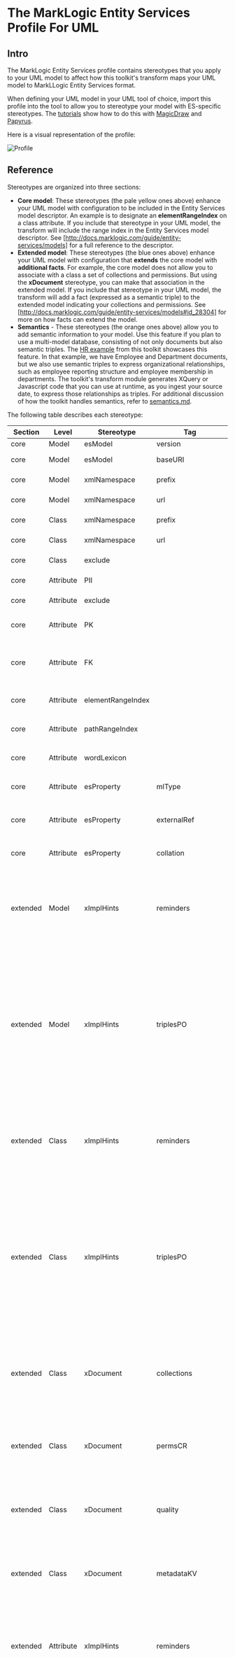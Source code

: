 # The MarkLogic Entity Services Profile For UML

## Intro
The MarkLogic Entity Services profile contains stereotypes that you apply to your UML model to affect how this toolkit's transform maps your UML model to MarkLLogic Entity Services format. 

When defining your UML model in your UML tool of choice, import this profile into the tool to allow you to stereotype your model with ES-specific stereotypes. The [tutorials](../tutorials) show how to do this with [MagicDraw](../tutorials/magicdraw_model_edit.md) and [Papyrus](../tutorials/papyrus_model_edit.md).

Here is a visual representation of the profile:

![Profile](../umlProfile/magicdraw/profile.png)

## Reference
Stereotypes are organized into three sections: 
- **Core model**: These stereotypes (the pale yellow ones above) enhance your UML model with configuration to be included in the Entity Services model descriptor. An example is to designate an **elementRangeIndex** on a class attribute. If you include that stereotype in your UML model, the transform will include the range index in the Entity Services model descriptor. See [http://docs.marklogic.com/guide/entity-services/models] for a full reference to the descriptor.
- **Extended model**: These stereotypes (the blue ones above) enhance your UML model with configuration that **extends** the core model with **additional facts**. For example, the core model does not allow you to associate with a class a set of collections and permissions. But using the **xDocument** stereotype, you can make that association in the extended model. If you include that stereotype in your UML model, the transform will add a fact (expressed as a semantic triple) to the extended model indicating your collections and permissions. See [http://docs.marklogic.com/guide/entity-services/models#id_28304] for more on how facts can extend the model.
- **Semantics** - These stereotypes (the orange ones above) allow you to add semantic information to your model. Use this feature if you plan to use a multi-model database, consisting of not only documents but also semantic triples. The [HR example](../examples/hr) from this toolkit showcases this feature. In that example, we have Employee and Department documents, but we also use semantic triples to express organizational relationships, such as employee reporting structure and employee membership in departments. The toolkit's transform module generates XQuery or Javascript code that you can use at runtime, as you ingest your source date, to express those relationships as triples. For additional discussion of how the toolkit handles semantics, refer to [semantics.md](semantics.md). 

The following table describes each stereotype:

|Section|Level|Stereotype|Tag|"Musical" Type|Cardinality|Mapping To Entity Services|
|---|---|---|---|---|---|---|
|core|Model|esModel|version|string|1|Entity Services model version|
|core|Model|esModel|baseURI|string|0..1|Entity Services model base URI. If omitted, transform uses default.|
|core|Model|xmlNamespace|prefix|string|1|Entity Services XML namespace prefix for all entities|
|core|Model|xmlNamespace|url|string|1|Entity Services XML namespace URL for all entities|
|core|Class|xmlNamespace|prefix|string|1|Entity Services XML namespace prefix for that entity. Overrides model-level.|
|core|Class|xmlNamespace|url|string|1|Entity Services XML namespace URL for that entity. Overrides model-level.|
|core|Class|exclude||||Transform will not include entity corresponding to this class.|
|core|Attribute|PII||||Mark this attribute as personally identifiable information.|
|core|Attribute|exclude||||Transform will not include entity property corresponding to this attribute.|
|core|Attribute|PK||||The property corresponding to this attribute is the one and only primary key of the entity.|
|core|Attribute|FK||||The attribute refers to another class, but the corresponding property's type will be the corresponding entity's primary key type rather than an internal reference.|
|core|Attribute|elementRangeIndex||||The property corresponding to this attribute is added to the list of element range indexes for the entity.|
|core|Attribute|pathRangeIndex||||The property corresponding to this attribute is added to the list of path range indexes for the entity.|
|core|Attribute|wordLexicon||||The property corresponding to this attribute is added to the list of word lexicons for the entity.|
|core|Attribute|esProperty|mlType|string|0..1|The property corresponding to this attribute will have the specified type. This overrides the UML type.|
|core|Attribute|esProperty|externalRef|string|0..1|The property corresponding to this attribute will be an external reference with the specified value. Use the ES ref format.|
|core|Attribute|esProperty|collation|string|0..1|The string property corresponding to this attribute will have the specified collation.|
|extended|Model|xImplHints|reminders|string|0..*|This adds a reminder fact indicating that your model has the specified reminders. The reminder is the object of the semantic fact and is recorded in the fact as a string literal. The contents of the reminder can be just text (a "note to self") or can contain embedded code that you can evaluate at runtime. The contents are up to you.|
|extended|Model|xImplHints|triplesPO|CSV iri,istring|0..*|This adds a fact about your model. What is that fact? Well, you get to decide what the predicate and object are. You specify them in tags. You can specify multiple triplePO values; for each the transform creates a fact indicating that the model for the specified predicate has the specified object. In "triplePO", P means predicate, O means object. You specify PO as a CSV string. P is a fully-qualified or prefixed IRI known at design time. O can be either an IRI (fully-qualified or prefixed) or a string literal. If it is an IRI, it must be known at design time. If it is a string literal, it's like the reminder hint: it can be loose text or executable code.|
|extended|Class|xImplHints|reminders|string|0..*|This adds a reminder fact indicating that your class has the specified reminders. The reminder is the object of the semantic fact and is recorded in the fact as a string literal. The contents of the reminder can be just text (a "note to self") or can contain embedded code that you can evaluate at runtime. The contents are up to you.|
|extended|Class|xImplHints|triplesPO|CSV iri,istring|0..*|This adds a fact about your class. What is that fact? Well, you get to decide what the predicate and object are. You specify them in tags. You can specify multiple triplePO values; for each the transform creates a fact indicating that the class for the specified predicate has the specified object. In "triplePO", P means predicate, O means object. You specify PO as a CSV string. P is a fully-qualified or prefixed IRI known at design time. O can be either an IRI (fully-qualified or prefixed) or a string literal. If it is an IRI, it must be known at design time. If it is a string literal, it's like the reminder hint: it can be loose text or executable code.|
|extended|Class|xDocument|collections|xstring|0..*|This adds a fact indicating that the class contains the specified collections. The tag type is xstring, which means you specify the collections statically (as a fixed string) or dynamically (as the value of an attribute or even code). The transform's code generator uses this fact during generation of the writer module.|
|extended|Class|xDocument|permsCR|CSV string,string|0..*|This adds a fact indicating that the class contains the specified capability-role permissions. Currently these values must be fixed strings; they can't be dynamic.  The transform's code generator uses this fact during generation of the writer module.|
|extended|Class|xDocument|quality|int|0..1|This adds a fact indicating that the class has, for scoring purposes, the specified quality. Currently this value must be a static integer; it can't be dynamic. The transform's code generator uses this fact during generation of the writer module.|
|extended|Class|xDocument|metadataKV|string|0..*|This adds a fact indicating that the class contains the specified key-vlaue metadata pairs. Currently these values must be fixed strings; they can't be dynamic.  The transform's code generator uses this fact during generation of the writer module.|
|extended|Attribute|xImplHints|reminders|string|0..*|This adds a reminder fact indicating that your attribute has the specified reminders. The reminder is the object of the semantic fact and is recorded in the fact as a string literal. The contents of the reminder can be just text (a "note to self") or can contain embedded code that you can evaluate at runtime. The contents are up to you.|
|extended|Attribute|xImplHints|triplesPO|CSV iri,istring|0..*|This adds a fact about your attribute. What is that fact? Well, you get to decide what the predicate and object are. You specify them in tags. You can specify multiple triplePO values; for each the transform creates a fact indicating that the attribute for the specified predicate has the specified object. In "triplePO", P means predicate, O means object. You specify PO as a CSV string. P is a fully-qualified or prefixed IRI known at design time. O can be either an IRI (fully-qualified or prefixed) or a string literal. If it is an IRI, it must be known at design time. If it is a string literal, it's like the reminder hint: it can be loose text or executable code.|
|extended|Attribute|xCalculated|concat|xstring|0..*|This adds a fact indicating that the value of your attribute is the concatenation of the values indicated in the concat tag. Your attribute's type should be either string or IRI; if it is IRI, the concat should evaluate to a valid IRI. Each term in the concat can be either a static or dyanmic string.|
|extended|Attribute|xURI||||This adds a fact indicating that value of the attribute functions as the URI of an instance of the class. This stereotype has no tag. If you wish to specify how the URI is constructed, stereotype the same attribute as concat and build the URI that way. The transform's code generator uses this fact during generation of the writer module.|
|extended|Attribute|xBizKey||||This adds a fact indicating that the attribute is a business key of the class.|
|extended|Attribute|xHeader|field|xstring|1|This adds a fact indicating that this attribute should be added to the envelope header. The name of the header field is given by the tag "field", which can be a static name or dynamically evaluated. The value of the header field is the value of the attribute. The transform's code generator uses this fact during generation of the headers module.|
|semantic|Model|semPrefixes|prefixesPU|CSV string,string|1..*|Here you define prefixes of IRIs that you refer to in the other semantic stereotypes. In the tag prefixesPU, you write each prefix as a comma-separated string of prefix and URL. You can define multiple prefixes. You don't need to define common prefixes like owl, rdf, foaf; for a complete list of pre-defined prefixes, see <http://docs.marklogic.com/sem:prefixes>.|
|semantic|Class|semType|types|iri|1..*|Here you specify the RDF types that document instances of the class belong to. This stereotype is used by the tranform's code generator to build the triples section of the document envelope. For each type you specify in the types tag, the generator creates a triple SPO, where S is the semIRI of the instance, P is the rdf:type predicate, and O is the specified semantic type. You can specify the as fully-qualified or prefixed.|
|semantic|Class|semFacts|facts_sPO|CSV xiany?,xiany,xiany|1..*|This experimental stereotype allows you to build arbitrary triples for a document instance of your class. The transform's code generator adds these triples to the document envelope. You can add as many facts as you like. For each, the tag facts_sPO specifies the subject, predicate, and object of the triple. The subject is optional; if you omit it, the subject is the semIRI of the class. All values can be either static or dynamic. The [JokeBook example](../examples/jokeBook) shows the use of this stereotype.|
|semantic|Attribute|semIRI||||Here you specify the IRI of a document instance of this class. This attribute can have either a string or an IRI type. The IRI is the value of this attribute.  Typically the IRI is dynamic, dependent on other attributes in the class. You can use the xCalculated stereotype to build the IRI dynamically. The transform's semantic code generator uses the semIRI value to build triples at runtime.|
|semantic|Attribute|semLabel||||Here you specify the English RDFS label of a document instance of this class. The label is the value of this attribute. This attribute's type should be string. If you need more flexibility in labelling (e.g, French RDFS label, SKOS labels), use semFacts.|
|semantic|Attribute|semProperty|predicate|iri|1|Here you specify a semantic property of the document instance of your class. The transform's code generator adds a triple, expressing this property, to the document envelope. The subject of the property is the semIRI of your document instance; you must designate one of the attributes as semIRI. As for the predicate of the property, you specify that in the predicate tag. The object of the property is the value of the attribute unless you define qualifiedObject_sPO. Assuming you don't define qualifiedObject_sPO, the value is either a literal or an IRI. It is an IRI if the attribute's type is IRI or if the attribute is a reference to another object; if it is a reference to another object, that object's class must have a semIRI.  If the attribute's type is string, boolean, real, or integer, the object of the triple is a literal of that type.|
|semantic|Attribute|semProperty|qualifiedObject_sPO|CSV xipany?,xipany,xipany|0..*|If you define this tag, the object of the semantic property is a qualified object, or a set of triples that describes the complex structure of the object. Use this when your property needs a qualified relation pattern. The way it works is as follows: the transform's code generator assigns as the object of the property a blank node. In your tag, you specify one or more predicate/object combinations for that blank node. THe blank node itself is just a placeholder; what the stereotype is stating is that the document instance of the class has a property whose object is a thing that can be described with the specified predicates and objects. The tag is qualifiedObject_sPO. It is a CSV of predicate-object. You can also specified subject-object-predicate if your subject is something other than the blank node. The [JokeBook example](../examples/jokeBook) shows the use of this stereotype.|

## Musical Types
The stereotype tags follow the "musical" grammar. "Musical" stands for MarkLogic UML Stereotype IRI and Concat language. Here are the types:

- string - An unquoted string literal whose value is fixed at design time. 
- int - An integer (unquoted)
- iri - An unquoted string designating a semantic IRI whose value is fixed at design time. You can write it in two forms: fully-qualified IRI (http://xmlns.com/foaf/0.1/Person) or prefixed IRI (foaf:Person). If your prefix is not well-known, you should declare it using the semPrefixes stereotype. For a list of well-known prefixes, refer to <http://docs.marklogic.com/sem.prefixes>.
- istring - An IRI or a string. If it is unquoted, it is considered an IRI and must follow the Musical iri type syntax. If it is quoted, it is considered a string; the transform will remove the outer quotes.
- xstring: A static or dynamic string. Accepted forms:
	- $attribute(A) - The value of attribute A from the same class.
	- $xqy(xquery code) - The value resulting from execution of the code.
	- $sjs(server-side javascript code) - The value resulting from execution of the code. 
	- any unquoted string - resulting in a string
	- any quoted string - resulting in a string with the outer quotes preserved
- xiany - A static or dynamic IRI, string, integer, or boolean. Accepted forms:
	- $attribute(A) - The value of attribute A from the same class.
	- $xqy(xquery code) - The value resulting from execution of the code.
	- $sjs(server-side javascript code) - The value resulting from execution of the code. 
	- $iri - The IRI of the instance
	- $iri(I) - A fixed IRI in fully-qualified or prefixed form
	- unquoted string that converts to an integer - integer
	- unquoted string that converts to a boolean - boolean
	- unquoted string that converts to a real - real
	- unquoted string in the form of a prefixed IRI - IRI
	- unquoted string that is NOT in the form of the above - will treat like an IRI
	- quoted string - string with outer quotes removed
- xipany - A static or dynamic IRI, string, integer, or boolean used for semantics involving relationships between classes. Accepted forms:
	- $sattribute(A) - The value of attribute A from the source class.
	- $tattribute(A) - The value of attribute A from the target class.
	- $xqy(xquery code) - The value resulting from execution of the code.
	- $sjs(server-side javascript code) - The value resulting from execution of the code. 
	- $iri - The IRI of the source instance
	- $iri(I) - A fixed IRI in fully-qualified or prefixed form
	- $value - The value of the relationship's attribute.
	- unquoted string that converts to an integer - integer
	- unquoted string that converts to a boolean - boolean
	- unquoted string that converts to a real - real
	- unquoted string in the form of a prefixed IRI - IRI
	- unquoted string that is NOT in the form of the above - will treat like an IRI
	- quoted string - string with outer quotes removed

For CSVs, use CSV escape rules if any term contains a comma.

IMPORTANT NOTE: $xqy() and $sjs() are NOT supported currently. This is future functionality.

## Static vs Dynamic Tags
The stereotype's tags allow

- Every tag in a core model stereotype must be static. This content must be finalized at the time of generating the ES model.
- In the extended model stereotypes, every PREDICATE must be static. The content must be finalized at the time of generated the extended ES facts.
- In the extended model stereotypes, an OBJECT can be dynamic unless it's an IRI. If it's an IRI, the tranform must resolve the IRI prior to generating the extended fact. 
- In the semantic stereotypes, semTypes and semProperty.predicate are static. If you need dynamic types and properties, use semFacts instead.
- In the semantic stereotypes, the semIRI and semLabel are dynamic.

## Inheritance of Stereotypes
One issue in which we need to clearly set the rules is the inheritance of stereotypes from a superclass to a subclass. If class B refers to class A using a generalization relationship, B inherits the attributes of A. But does B also inherit the stereotypes of those attributes? And what of the class-level stereotypes? Does B inherit the class-level stereotypes of A?

Let's start with attributes. If superclass A defines attribute X, subclass B inherits attribute X with all of its stereotypes. If B does an OVERRIDE and specifies X as one of its attributes, B uses its own definition of X; B's attribute X does NOT inherit the stereotypes of A's attribute X. 

This can have significant consequences. For example, if X is stereotyped as PK in A but not in B, then X is NOT the primary key of B. Overriding the attribute has removed the primary key from B. If B wants a primary key, it needs to stereotype some other attribute as PK.  

On the other hand, suppose B leaves attribute X alone, inheriting it from A without overriding it. If B then adds a new attribute Y, which is not present in A, and stereotypes Y as PK, then B has TWO primary keys: X and Y. This is a problem; at most one primary key is permitted in a class.

Worse, suppose A has class-level stereotype semTypes and its attribute Z is stereotyped semIRI. Suppose B overrides attribute Z and, as a result, NONE OF ITS attributes is stereotyped as semIRI. This leads to a problem. B inherits the semantic types of A but has no IRI field; there is no way to specify triples indicating that instances of B have the RDF types specified by semTypes. 

Overriding inherited stereotyped attributes requires care. You usually DON'T NEED TO DO IT. When you do, don't shoot yourself in the foot.

As for class-level stereotypes, B inherits most, but not all, stereotypes from A. When B applies to itself a stereotype it inherits from A, in some cases the effect is to ADD to A's defintiion. In others the effect is to OVERRIDE/REPLACE A's definition.

The following table summarizes how the transform resolves class stereotype inheritance.

|Section|Stereotype|Inheritance Behavior|Who's Watching|
|---|---|---|---|
|core|xmlNamespace|Inherited but subclass can override it by defining the same stereotype.|UML-to-ES generator|
|core|exclude|Not inherited. The superclass is excluded, but subclasses are by default included. The [movies example](../examples/movies) shows the utility of using the superclass merely to define common attributes. In that example the superclass, Contributor, is excluded from the ES model. Its subclasses -- PersonContributor and CompanyContributor -- are included and inherit the attributes of Contributor.|UML-to-ES generator|
|extended|xImplHints|Not inherited. Hints are part of the extended model and used only in comment blocks and by code generators. Whoever's watching can apply the hints to subclasses if it deems appropriate.|Your code/code generator.|
|extended|xDocument|Inherited. If subclass also defines this stereotype it is ADDING. To have the subclass REPLACE/OVERRIDE rather than ADD, it should drop a hint.|DHF code generator. Your code generator or code.|
|sem|semTypes|Inherited. If subclass also defines this stereotype it is ADDING. To have the subclass REPLACE/OVERRIDE rather than ADD, it should drop a hint.|DHF code generator. Your code generator or code.|
|sem|semFacts|Inherited. If the subclass also defines this stereotype, it is ADDING.|DHF code generator. Your code generator or code.|
